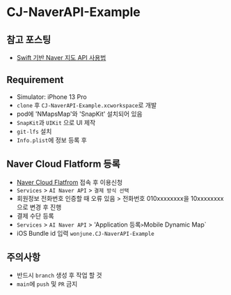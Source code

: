 # CJ-NaverAPI-Example

## 참고 포스팅
- [Swift 기반 Naver 지도 API 사용법](https://blog.naver.com/PostView.naver?blogId=soojin_2604&logNo=222402500216&parentCategoryNo=&categoryNo=39&viewDate=&isShowPopularPosts=true&from=search)

## Requirement
- Simulator: iPhone 13 Pro
- `clone` 후 `CJ-NaverAPI-Example.xcworkspace`로 개발
- pod에 'NMapsMap'와 'SnapKit' 설치되어 있음
- `SnapKit`과 `UIKit` 으로 UI 제작
- `git-lfs` 설치
- `Info.plist`에 정보 등록 후 

## Naver Cloud Flatform 등록
- [Naver Cloud Flatfrom](https://www.ncloud.com/product/applicationService/maps) 접속 후 이용신청
- `Services` > `AI Naver API` > `결제 방식 선택`
- 회원정보 전화번호 인증할 때 오류 있음 > 전화번호 010xxxxxxxx을 10xxxxxxxx 으로 변경 후 진행
- 결제 수단 등록
- `Services` > `AI Naver API` > 'Application 등록` > `Mobile Dynamic Map`
- iOS Bundle id 입력 `wonjune.CJ-NaverAPI-Example`

## 주의사항
- 반드시 `branch` 생성 후 작업 할 것
- `main`에 `push` 및 `PR` 금지
